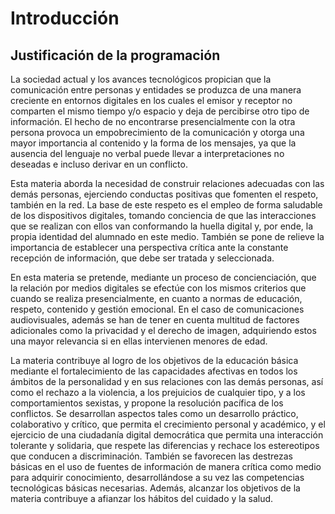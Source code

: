 # Introducción

## Justificación de la programación

La sociedad actual y los avances tecnológicos propician que la comunicación entre personas y entidades se produzca de una manera creciente en entornos digitales en los cuales el emisor y receptor no comparten el mismo tiempo y/o espacio y deja de percibirse otro tipo de información. El hecho de no encontrarse presencialmente con la otra persona provoca un empobrecimiento de la comunicación y otorga una mayor importancia al contenido y la forma de los mensajes, ya que la ausencia del lenguaje no verbal puede llevar a interpretaciones no deseadas e incluso derivar en un conflicto.

Esta materia aborda la necesidad de construir relaciones adecuadas con las demás personas, ejerciendo conductas positivas que fomenten el respeto, también en la red. La base de este respeto es el empleo de forma saludable de los dispositivos digitales, tomando conciencia de que las interacciones que se realizan con ellos van conformando la huella digital y, por ende, la propia identidad del alumnado en este medio. También se pone de relieve la importancia de establecer una perspectiva crítica ante la constante recepción de información, que debe ser tratada y seleccionada.

En esta materia se pretende, mediante un proceso de concienciación, que la relación por medios digitales se efectúe con los mismos criterios que cuando se realiza presencialmente, en cuanto a normas de educación, respeto, contenido y gestión emocional. En el caso de comunicaciones audiovisuales, además se han de tener en cuenta multitud de factores adicionales como la privacidad y el derecho de imagen, adquiriendo estos una mayor relevancia si en ellas intervienen menores de edad.

La materia contribuye al logro de los objetivos de la educación básica mediante el fortalecimiento de las capacidades afectivas en todos los ámbitos de la personalidad y en sus relaciones con las demás personas, así como el rechazo a la violencia, a los prejuicios de cualquier tipo, y a los comportamientos sexistas, y propone la resolución pacífica de los conflictos. Se desarrollan aspectos tales como un desarrollo práctico, colaborativo y crítico, que permita el crecimiento personal y académico, y el ejercicio de una ciudadanía digital democrática que permita una interacción tolerante y solidaria, que respete las diferencias y rechace los estereotipos que conducen a discriminación. También se favorecen las destrezas básicas en el uso de fuentes de información de manera crítica como medio para adquirir conocimiento, desarrollándose a su vez las competencias tecnológicas básicas necesarias. Además, alcanzar los objetivos de la materia contribuye a afianzar los hábitos del cuidado y la salud.
